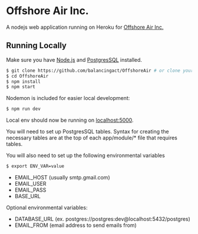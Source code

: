 # Offshore Air Inc.

A nodejs web application running on Heroku for [Offshore Air Inc.](http://offshoreair.com)

## Running Locally

Make sure you have [Node.js](http://nodejs.org/) and [PostgresSQL](https://www.postgresql.org/) installed.

```sh
$ git clone https://github.com/balancingact/OffshoreAir # or clone your own fork
$ cd OffshoreAir
$ npm install
$ npm start
```

Nodemon is included for easier local development:
```sh
$ npm run dev
```

Local env should now be running on [localhost:5000](http://localhost:5000/).

You will need to set up PostgresSQL tables. Syntax for creating the necessary tables are at the top of each
app/module/* file that requires tables.

You will also need to set up the following environmental variables
```sh
$ export ENV_VAR=value
```
- EMAIL_HOST (usually smtp.gmail.com)
- EMAIL_USER
- EMAIL_PASS
- BASE_URL

Optional environmental variables:
- DATABASE_URL (ex. postgres://postgres:dev@localhost:5432/postgres)
- EMAIL_FROM (email address to send emails from)
